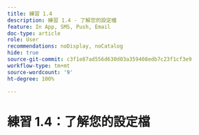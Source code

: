 ```yaml
---
title: 練習 1.4
description: 練習 1.4 - 了解您的設定檔
feature: In App, SMS, Push, Email
doc-type: article
role: User
recommendations: noDisplay, noCatalog
hide: true
source-git-commit: c3f1e87ad556d630d03a359408edb7c23f1cf3e9
workflow-type: tm+mt
source-wordcount: '9'
ht-degree: 100%

---
```



# 練習 1.4：了解您的設定檔
